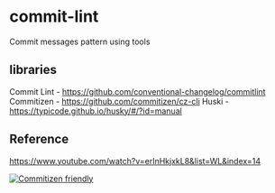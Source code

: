 # commit-lint
Commit messages pattern using tools

## libraries
Commit Lint - https://github.com/conventional-changelog/commitlint
Commitizen - https://github.com/commitizen/cz-cli
Huski - https://typicode.github.io/husky/#/?id=manual

## Reference
https://www.youtube.com/watch?v=erInHkjxkL8&list=WL&index=14


[![Commitizen friendly](https://img.shields.io/badge/commitizen-friendly-brightgreen.svg)](http://commitizen.github.io/cz-cli/)
